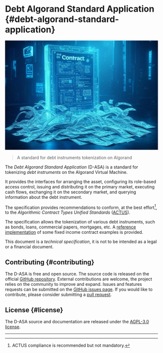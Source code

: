 # Debt Algorand Standard Application {#debt-algorand-standard-application}

![Smart Financial Contract](./images/cover.jpg "Smart Financial Contract")

> A standard for debt instruments tokenization on Algorand

The *Debt Algorand Standard Application* (D-ASA) is a standard for tokenizing *debt
instruments* on the Algorand Virtual Machine.

It provides the interfaces for arranging the asset, configuring its role-based access
control, issuing and distributing it on the primary market, executing cash flows,
exchanging it on the secondary market, and querying information about the debt instrument.

The specification provides recommendations to conform, at the best effort[^1], to
the *Algorithmic Contract Types Unified Standards* (<a href="https://www.actusfrf.org/">ACTUS</a>).

The specification allows the tokenization of various debt instruments, such as bonds,
loans, commercial papers, mortgages, etc. A [reference implementation](./reference-implementation.md)
of some fixed income contract examples is provided.

This document is a *technical specification*, it is not to be intended as a legal
or a financial document.

## Contributing {#contributing}

The D-ASA is free and open source. The source code is released on the official
<a href="https://github.com/cusma/d-asa">GitHub repository</a>. External contributions
are welcome, the project relies on the community to improve and expand. Issues and
features requests can be submitted on the <a href="https://github.com/cusma/d-asa/issues">GitHub
issues page</a>. If you would like to contribute, please consider submitting a
<a href="https://github.com/cusma/d-asa/pulls">pull request</a>.

## License {#license}

The D-ASA source and documentation are released under the [AGPL-3.0 license](./license.md).

---

[^1]: ACTUS compliance is recommended but not mandatory.
